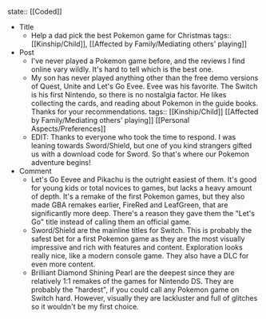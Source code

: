 state:: [[Coded]]

- Title
	- Help a dad pick the best Pokemon game for Christmas
	  tags:: [[Kinship/Child]], [[Affected by Family/Mediating others' playing]]
- Post
	- I've never played a Pokemon game before, and the reviews I find online vary wildly. It's hard to tell which is the best one.
	- My son has never played anything other than the free demo versions of Quest, Unite and Let's Go Evee. Evee was his favorite. The Switch is his first Nintendo, so there is no nostalgia factor. He likes collecting the cards, and reading about Pokemon in the guide books. Thanks for your recommendations.
	  tags:: [[Kinship/Child]] [[Affected by Family/Mediating others' playing]] [[Personal Aspects/Preferences]]
	- EDIT: Thanks to everyone who took the time to respond. I was leaning towards Sword/Shield, but one of you kind strangers gifted us with a download code for Sword. So that's where our Pokemon adventure begins!
- Comment
	- Let's Go Eevee and Pikachu is the outright easiest of them. It's good for young kids or total novices to games, but lacks a heavy amount of depth. It's a remake of the first Pokemon games, but they also made GBA remakes earlier, FireRed and LeafGreen, that are significantly more deep. There's a reason they gave them the "Let's Go" title instead of calling them an official game.
	- Sword/Shield are the mainline titles for Switch. This is probably the safest bet for a first Pokemon game as they are the most visually impressive and rich with features and content. Exploration looks really nice, like a modern console game. They also have a DLC for even more content.
	- Brilliant Diamond Shining Pearl are the deepest since they are relatively 1:1 remakes of the games for Nintendo DS. They are probably the "hardest", if you could call any Pokemon game on Switch hard. However, visually they are lackluster and full of glitches so it wouldn't be my first choice.